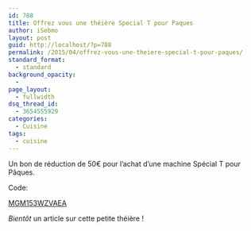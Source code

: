 ```yaml
---
id: 788
title: Offrez vous une théière Special T pour Paques
author: iSebmo
layout: post
guid: http://localhost/?p=788
permalink: /2015/04/offrez-vous-une-theiere-special-t-pour-paques/
standard_format:
  - standard
background_opacity:
  - 
page_layout:
  - fullwidth
dsq_thread_id:
  - 3654555929
categories:
  - Cuisine
tags:
  - cuisine
---
```

Un bon de réduction de 50€ pour l&rsquo;achat d&rsquo;une machine Spécial T pour Pâques.

Code:

<a href="http://e.special-t.com/r/?F=eetm7b44rspg8njykqn9meucuzcrztu3nlazemszjac2djek6lqbjez-5967647" target="_blank">MGM153WZVAEA</a>

*Bientôt* un article sur cette petite théière !
